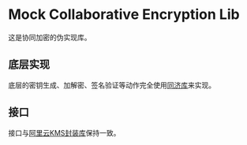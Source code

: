 # Mock Collaborative Encryption Lib

这是协同加密的伪实现库。

## 底层实现
底层的密钥生成、加解密、签名验证等动作完全使用[同济库](https://github.com/tw-bc-group/tjfoc-gm)来实现。

## 接口
接口与[阿里云KMS封装库](https://github.com/tw-bc-group/aliyun-kms)保持一致。

